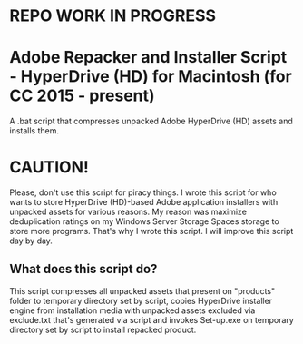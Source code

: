 # REPO WORK IN PROGRESS

# Adobe Repacker and Installer Script - HyperDrive (HD) for Macintosh (for CC 2015 - present)
A .bat script that compresses unpacked Adobe HyperDrive (HD) assets and installs them.

# CAUTION!
Please, don't use this script for piracy things. I wrote this script for who wants to store HyperDrive (HD)-based Adobe application installers with unpacked assets for various reasons. My reason was maximize deduplication ratings on my Windows Server Storage Spaces storage to store more programs. That's why I wrote this script. I will improve this script day by day.

## What does this script do?
This script compresses all unpacked assets that present on "products" folder to temporary directory set by script, copies HyperDrive installer engine from installation media with unpacked assets excluded via exclude.txt that's generated via script and invokes Set-up.exe on temporary directory set by script to install repacked product.
